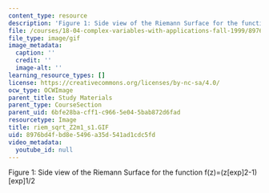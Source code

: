 ```yaml
---
content_type: resource
description: 'Figure 1: Side view of the Riemann Surface for the function f(z)=(z[exp]2-1)[exp]1/2'
file: /courses/18-04-complex-variables-with-applications-fall-1999/8976bd4fbd8e5496a35d541ad1cdc5fd_riem_sqrt_Z2m1_s1.GIF
file_type: image/gif
image_metadata:
  caption: ''
  credit: ''
  image-alt: ''
learning_resource_types: []
license: https://creativecommons.org/licenses/by-nc-sa/4.0/
ocw_type: OCWImage
parent_title: Study Materials
parent_type: CourseSection
parent_uid: 6bfe28ba-cff1-c966-5e04-5bab872d6fad
resourcetype: Image
title: riem_sqrt_Z2m1_s1.GIF
uid: 8976bd4f-bd8e-5496-a35d-541ad1cdc5fd
video_metadata:
  youtube_id: null
---
```

Figure 1: Side view of the Riemann Surface for the function f(z)=(z[exp]2-1)[exp]1/2